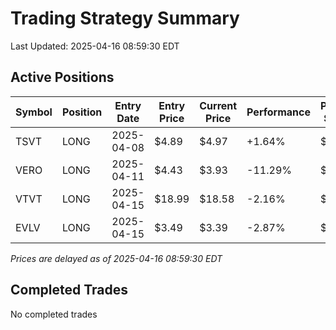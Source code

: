 # Trading Strategy Summary

Last Updated: 2025-04-16 08:59:30 EDT

## Active Positions

| Symbol | Position | Entry Date | Entry Price | Current Price | Performance | P/L per Share |
|--------|----------|------------|-------------|---------------|-------------|--------------|
| TSVT | LONG | 2025-04-08 | $4.89 | $4.97 | +1.64% | $+0.08 |
| VERO | LONG | 2025-04-11 | $4.43 | $3.93 | -11.29% | $-0.50 |
| VTVT | LONG | 2025-04-15 | $18.99 | $18.58 | -2.16% | $-0.41 |
| EVLV | LONG | 2025-04-15 | $3.49 | $3.39 | -2.87% | $-0.10 |

*Prices are delayed as of 2025-04-16 08:59:30 EDT*

## Completed Trades

No completed trades